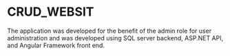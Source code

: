 # CRUD_WEBSIT
The application was developed for the benefit of the admin role for user administration and was developed using SQL server backend, ASP.NET API, and Angular Framework front end.
